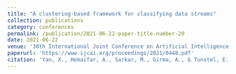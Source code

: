 ```yaml
---
title: "A clustering-based framework for classifying data streams"
collection: publications
category: conferences
permalink: /publication/2021-06-22-paper-title-number-20
date: 2021-06-22
venue: '30th International Joint Conference on Artificial Intelligence (IJCAI-21)'
paperurl: 'https://www.ijcai.org/proceedings/2021/0448.pdf'
citation: 'Yan, X., Homaifar, A., Sarkar, M., Girma, A., & Tunstel, E. (2021). A clustering-based framework for classifying data streams. arXiv preprint arXiv:2106.11823.'
---
```

